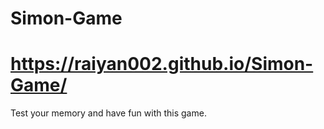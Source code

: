 # Simon-Game
# https://raiyan002.github.io/Simon-Game/
Test your memory and have fun with this game.
